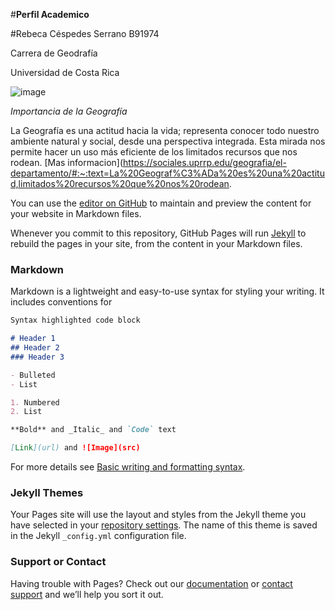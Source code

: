 #**Perfil Academico**

#Rebeca Céspedes Serrano B91974

Carrera de Geodrafía

Universidad de Costa Rica

![image](https://user-images.githubusercontent.com/104148040/165228791-17c54fdb-bafc-4283-b9fb-5fadcf8936be.png)

_Importancia de la Geografía_ 

La Geografía es una actitud hacia la vida; representa conocer todo nuestro ambiente natural y social, desde una perspectiva integrada. Esta mirada nos permite hacer un uso más eficiente de los limitados recursos que nos rodean. [Mas informacion](https://sociales.uprrp.edu/geografia/el-departamento/#:~:text=La%20Geograf%C3%ADa%20es%20una%20actitud,limitados%20recursos%20que%20nos%20rodean.


You can use the [editor on GitHub](https://github.com/rebeca202000/Perfil-Academico/edit/gh-pages/index.md) to maintain and preview the content for your website in Markdown files.

Whenever you commit to this repository, GitHub Pages will run [Jekyll](https://jekyllrb.com/) to rebuild the pages in your site, from the content in your Markdown files.

### Markdown

Markdown is a lightweight and easy-to-use syntax for styling your writing. It includes conventions for

```markdown
Syntax highlighted code block

# Header 1
## Header 2
### Header 3

- Bulleted
- List

1. Numbered
2. List

**Bold** and _Italic_ and `Code` text

[Link](url) and ![Image](src)
```

For more details see [Basic writing and formatting syntax](https://docs.github.com/en/github/writing-on-github/getting-started-with-writing-and-formatting-on-github/basic-writing-and-formatting-syntax).

### Jekyll Themes

Your Pages site will use the layout and styles from the Jekyll theme you have selected in your [repository settings](https://github.com/rebeca202000/Perfil-Academico/settings/pages). The name of this theme is saved in the Jekyll `_config.yml` configuration file.

### Support or Contact

Having trouble with Pages? Check out our [documentation](https://docs.github.com/categories/github-pages-basics/) or [contact support](https://support.github.com/contact) and we’ll help you sort it out.
